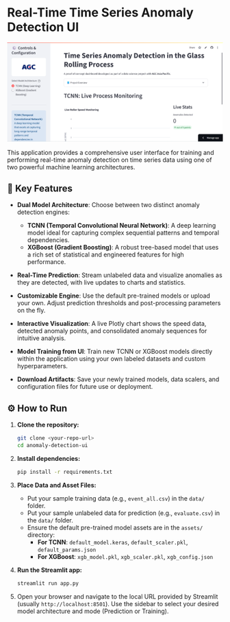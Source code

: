 # Real-Time Time Series Anomaly Detection UI

![Application UI](assets/UI.png)

This application provides a comprehensive user interface for training and performing real-time anomaly detection on time series data using one of two powerful machine learning architectures.

## 🚀 Key Features

-   **Dual Model Architecture**: Choose between two distinct anomaly detection engines:
    -   **TCNN (Temporal Convolutional Neural Network)**: A deep learning model ideal for capturing complex sequential patterns and temporal dependencies.
    -   **XGBoost (Gradient Boosting)**: A robust tree-based model that uses a rich set of statistical and engineered features for high performance.

-   **Real-Time Prediction**: Stream unlabeled data and visualize anomalies as they are detected, with live updates to charts and statistics.

-   **Customizable Engine**: Use the default pre-trained models or upload your own. Adjust prediction thresholds and post-processing parameters on the fly.

-   **Interactive Visualization**: A live Plotly chart shows the speed data, detected anomaly points, and consolidated anomaly sequences for intuitive analysis.

-   **Model Training from UI**: Train new TCNN or XGBoost models directly within the application using your own labeled datasets and custom hyperparameters.

-   **Download Artifacts**: Save your newly trained models, data scalers, and configuration files for future use or deployment.

## ⚙️ How to Run

1.  **Clone the repository:**
    ```bash
    git clone <your-repo-url>
    cd anomaly-detection-ui
    ```

2.  **Install dependencies:**
    ```bash
    pip install -r requirements.txt
    ```

3.  **Place Data and Asset Files:**
    -   Put your sample training data (e.g., `event_all.csv`) in the `data/` folder.
    -   Put your sample unlabeled data for prediction (e.g., `evaluate.csv`) in the `data/` folder.
    -   Ensure the default pre-trained model assets are in the `assets/` directory:
        -   **For TCNN**: `default_model.keras`, `default_scaler.pkl`, `default_params.json`
        -   **For XGBoost**: `xgb_model.pkl`, `xgb_scaler.pkl`, `xgb_config.json`

4.  **Run the Streamlit app:**
    ```bash
    streamlit run app.py
    ```
5.  Open your browser and navigate to the local URL provided by Streamlit (usually `http://localhost:8501`). Use the sidebar to select your desired model architecture and mode (Prediction or Training).

